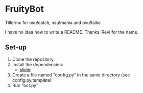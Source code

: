 # FruityBot
Tillerino for osu!catch, osu!mania and osu!taiko

I have no idea how to write a README.
Thanks iRevi for the name.


## Set-up
1. Clone the repository
2. Install the dependencies: 
   * [slider](https://github.com/llllllllll/slider)
3. Create a file named "config.py" in the same directory (see config.py.template)
4. Run "bot.py"
